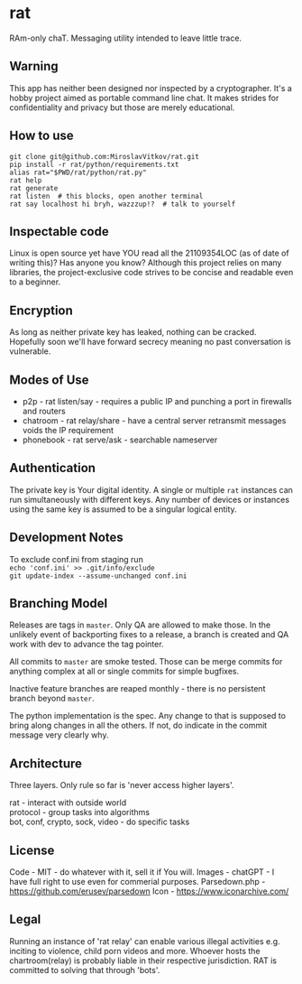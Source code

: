 # rat
RAm-only chaT. Messaging utility intended to leave little trace.


Warning
---
This app has neither been designed nor inspected by a cryptographer.
It's a hobby project aimed as portable command line chat.
It makes strides for confidentiality and privacy but those are merely educational.


How to use
---
    git clone git@github.com:MiroslavVitkov/rat.git
    pip install -r rat/python/requirements.txt
    alias rat="$PWD/rat/python/rat.py"
    rat help
    rat generate
    rat listen  # this blocks, open another terminal
    rat say localhost hi bryh, wazzzup!?  # talk to yourself


Inspectable code
---
Linux is open source yet have YOU read all the 21109354LOC (as of date of writing this)?
Has anyone you know?
Although this project relies on many libraries, the project-exclusive code strives to be concise and readable even to a beginner.


Encryption
---
As long as neither private key has leaked, nothing can be cracked.
Hopefully soon we'll have forward secrecy meaning no past conversation is vulnerable.


Modes of Use
---
 - p2p - rat listen/say - requires a public IP and punching a port in firewalls and routers
 - chatroom - rat relay/share - have a central server retransmit messages voids the IP requirement
 - phonebook - rat serve/ask - searchable nameserver


Authentication
---
The private key is Your digital identity.
A single or multiple `rat` instances can run simultaneously with different keys.
Any number of devices or instances using the same key is assumed to be a singular logical entity.


Development Notes
---
To exclude conf.ini from staging run  
`echo 'conf.ini' >> .git/info/exclude`  
`git update-index --assume-unchanged conf.ini`  


Branching Model
---
Releases are tags in `master`.
Only QA are allowed to make those.
In the unlikely event of backporting fixes to a release, a branch is created and QA work with dev to advance the tag pointer.

All commits to `master` are smoke tested.
Those can be merge commits for anything complex at all or single commits for simple bugfixes.

Inactive feature branches are reaped monthly - there is no persistent branch beyond `master`.

The python implementation is the spec.
Any change to that is supposed to bring along changes in all the others.
If not, do indicate in the commit message very clearly why.


Architecture
---
Three layers.
Only rule so far is 'never access higher layers'.

rat - interact with outside world  
protocol - group tasks into algorithms  
bot, conf, crypto, sock, video - do specific tasks  


License
---
Code - MIT - do whatever with it, sell it if You will.
Images - chatGPT - I have full right to use even for commerial purposes.
Parsedown.php - https://github.com/erusev/parsedown
Icon - https://www.iconarchive.com/


Legal
---
Running an instance of 'rat relay' can enable various illegal activities e.g. inciting to violence, child porn videos and more.
Whoever hosts the chartroom(relay) is probably liable in their respective jurisdiction.
RAT is committed to solving that through 'bots'.

